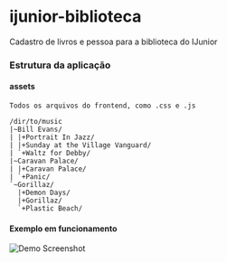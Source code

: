 # ijunior-biblioteca
Cadastro de livros e pessoa para a biblioteca do IJunior

### Estrutura da aplicação

#### assets
    Todos os arquivos do frontend, como .css e .js    

    /dir/to/music
    |~Bill Evans/
    | |+Portrait In Jazz/
    | |+Sunday at the Village Vanguard/
    | `+Waltz for Debby/
    |~Caravan Palace/
    | |+Caravan Palace/
    | `+Panic/
    `~Gorillaz/
      |+Demon Days/
      |+Gorillaz/
      `+Plastic Beach/

#### Exemplo em funcionamento
![Demo Screenshot](http://i.imgur.com/Fs9Idk2.png)
